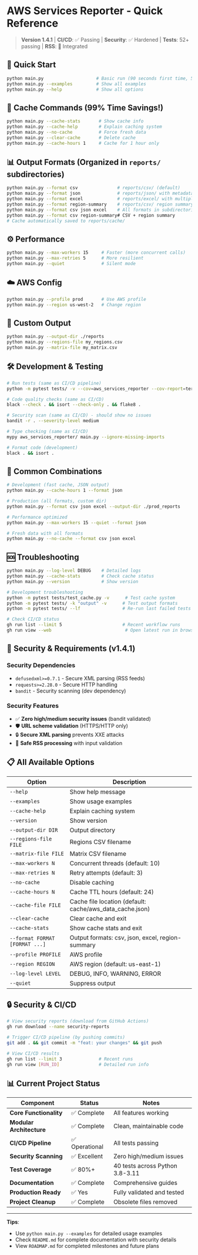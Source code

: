 # AWS Services Reporter - Quick Reference

> **Version 1.4.1** | **CI/CD**: ✅ Passing | **Security**: ✅ Hardened | **Tests**: 52+ passing | **RSS**: 📡 Integrated

## 🚀 **Quick Start**

```bash
python main.py                    # Basic run (90 seconds first time, 5 seconds after)
python main.py --examples         # Show all examples
python main.py --help             # Show all options
```

## 🔄 **Cache Commands** (99% Time Savings!)

```bash
python main.py --cache-stats       # Show cache info
python main.py --cache-help        # Explain caching system
python main.py --no-cache          # Force fresh data
python main.py --clear-cache       # Delete cache
python main.py --cache-hours 1     # Cache for 1 hour only
```

## 📊 **Output Formats** (Organized in `reports/` subdirectories)

```bash
python main.py --format csv               # reports/csv/ (default)
python main.py --format json              # reports/json/ with metadata
python main.py --format excel             # reports/excel/ with multiple sheets
python main.py --format region-summary    # reports/csv/ region summary only
python main.py --format csv json excel    # All formats in subdirectories
python main.py --format csv region-summary# CSV + region summary
# Cache automatically saved to reports/cache/
```

## ⚙️ **Performance**

```bash
python main.py --max-workers 15     # Faster (more concurrent calls)
python main.py --max-retries 5      # More resilient
python main.py --quiet              # Silent mode
```

## ☁️ **AWS Config**

```bash
python main.py --profile prod       # Use AWS profile
python main.py --region us-west-2   # Change region
```

## 📁 **Custom Output**

```bash
python main.py --output-dir ./reports
python main.py --regions-file my_regions.csv
python main.py --matrix-file my_matrix.csv
```

## 🛠️ **Development & Testing**

```bash
# Run tests (same as CI/CD pipeline)
python -m pytest tests/ -v --cov=aws_services_reporter --cov-report=term-missing

# Code quality checks (same as CI/CD)
black --check . && isort --check-only . && flake8 .

# Security scan (same as CI/CD) - should show no issues
bandit -r . --severity-level medium

# Type checking (same as CI/CD)
mypy aws_services_reporter/ main.py --ignore-missing-imports

# Format code (development)
black . && isort .
```

## 🔧 **Common Combinations**

```bash
# Development (fast cache, JSON output)
python main.py --cache-hours 1 --format json

# Production (all formats, custom dir)
python main.py --format csv json excel --output-dir ./prod_reports

# Performance optimized
python main.py --max-workers 15 --quiet --format json

# Fresh data with all formats
python main.py --no-cache --format csv json excel
```

## 🆘 **Troubleshooting**

```bash
python main.py --log-level DEBUG    # Detailed logs
python main.py --cache-stats        # Check cache status  
python main.py --version            # Show version

# Development troubleshooting
python -m pytest tests/test_cache.py -v      # Test cache system
python -m pytest tests/ -k "output" -v      # Test output formats
python -m pytest tests/ --lf                # Re-run last failed tests

# Check CI/CD status
gh run list --limit 5                       # Recent workflow runs
gh run view --web                            # Open latest run in browser
```

## 🔐 **Security & Requirements** (v1.4.1)

### Security Dependencies
- `defusedxml>=0.7.1` - Secure XML parsing (RSS feeds)
- `requests>=2.28.0` - Secure HTTP handling
- `bandit` - Security scanning (dev dependency)

### Security Features
- ✅ **Zero high/medium security issues** (bandit validated)
- 🛡️ **URL scheme validation** (HTTPS/HTTP only)
- 🔒 **Secure XML parsing** prevents XXE attacks
- 📡 **Safe RSS processing** with input validation

## 📋 **All Available Options**

| Option | Description |
|--------|-------------|
| `--help` | Show help message |
| `--examples` | Show usage examples |
| `--cache-help` | Explain caching system |
| `--version` | Show version |
| `--output-dir DIR` | Output directory |
| `--regions-file FILE` | Regions CSV filename |
| `--matrix-file FILE` | Matrix CSV filename |
| `--max-workers N` | Concurrent threads (default: 10) |
| `--max-retries N` | Retry attempts (default: 3) |
| `--no-cache` | Disable caching |
| `--cache-hours N` | Cache TTL hours (default: 24) |
| `--cache-file FILE` | Cache file location (default: cache/aws_data_cache.json) |
| `--clear-cache` | Clear cache and exit |
| `--cache-stats` | Show cache stats and exit |
| `--format FORMAT [FORMAT ...]` | Output formats: csv, json, excel, region-summary |
| `--profile PROFILE` | AWS profile |
| `--region REGION` | AWS region (default: us-east-1) |
| `--log-level LEVEL` | DEBUG, INFO, WARNING, ERROR |
| `--quiet` | Suppress output |

## 🔒 **Security & CI/CD**

```bash
# View security reports (download from GitHub Actions)
gh run download --name security-reports

# Trigger CI/CD pipeline (by pushing commits)
git add . && git commit -m "feat: your changes" && git push

# View CI/CD results
gh run list --limit 3              # Recent runs
gh run view [RUN_ID]               # Detailed run info
```

## 📊 **Current Project Status**

| Component | Status | Notes |
|-----------|--------|---------|
| **Core Functionality** | ✅ Complete | All features working |
| **Modular Architecture** | ✅ Complete | Clean, maintainable code |
| **CI/CD Pipeline** | ✅ Operational | All tests passing |
| **Security Scanning** | ✅ Excellent | Zero high/medium issues |
| **Test Coverage** | ✅ 80%+ | 40 tests across Python 3.8-3.11 |
| **Documentation** | ✅ Complete | Comprehensive guides |
| **Production Ready** | ✅ Yes | Fully validated and tested |
| **Project Cleanup** | ✅ Complete | Obsolete files removed |

---

**Tips**:

- Use `python main.py --examples` for detailed usage examples
- Check `README.md` for complete documentation with security details
- View `ROADMAP.md` for completed milestones and future plans
